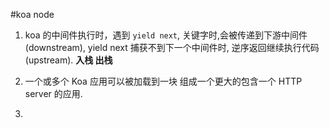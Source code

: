 #koa node

1. koa 的中间件执行时，遇到 `yield next`, 关键字时,会被传递到下游中间件(downstream), yield next 捕获不到下一个中间件时, 逆序返回继续执行代码(upstream). **入栈 出栈**

2. 一个或多个 Koa 应用可以被加载到一块 组成一个更大的包含一个 HTTP server 的应用.
3. 